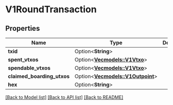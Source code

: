 # V1RoundTransaction

## Properties

| Name                       | Type                                                 | Description | Notes      |
| -------------------------- | ---------------------------------------------------- | ----------- | ---------- |
| **txid**                   | Option<**String**>                                   |             | [optional] |
| **spent_vtxos**            | Option<[**Vec<models::V1Vtxo>**](v1Vtxo.md)>         |             | [optional] |
| **spendable_vtxos**        | Option<[**Vec<models::V1Vtxo>**](v1Vtxo.md)>         |             | [optional] |
| **claimed_boarding_utxos** | Option<[**Vec<models::V1Outpoint>**](v1Outpoint.md)> |             | [optional] |
| **hex**                    | Option<**String**>                                   |             | [optional] |

[[Back to Model list]](../README.md#documentation-for-models) [[Back to API list]](../README.md#documentation-for-api-endpoints) [[Back to README]](../README.md)
